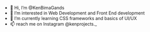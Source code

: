 - 👋 Hi, I’m @KenBimaGands
- 👀 I’m interested in Web Development and Front End development
- 🌱 I’m currently learning CSS frameworks and basics of UI/UX
- 📫 reach me on Instagram @kenprojects._

<!---
KenBimaGands/KenBimaGands is a ✨ special ✨ repository because its `README.md` (this file) appears on your GitHub profile.
You can click the Preview link to take a look at your changes.
--->
